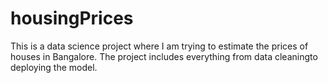 # housingPrices
This is a data science project where I am trying to estimate the prices of houses in Bangalore.
The project includes everything from data cleaningto deploying the model. 
